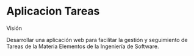 Aplicacion Tareas
======================


Visión

Desarrollar una aplicación web para facilitar la gestión y seguimiento de Tareas de la Materia Elementos de la Ingeniería de Software.


